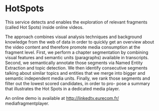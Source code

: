 HotSpots
========

This service detects and enables the exploration of relevant fragments (called Hot Spots) inside online videos. 

The approach combines visual analysis techniques and background knowledge from the web of data in order to quickly get an overview about the video content and therefore promote media consumption at the fragment level. First, we perform a chapter segmentation by combining visual features and semantic units (paragraphs) available in transcripts. Second, we semantically annotate those segments via Named Entity Extraction and topic detection. We then identify consecutive segments talking about similar topics and entities that we merge into bigger and semantic independent media units. Finally, we rank those segments and filter out the lowest scored candidates, in order to pro- pose a summary that illustrates the Hot Spots in a dedicated media player. 

An online demo is available at http://linkedtv.eurecom.fr/ mediafragmentplayer.
